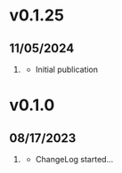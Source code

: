 # v0.1.25
##  11/05/2024

1. [](#new)
    * Initial publication


# v0.1.0
##  08/17/2023

1. [](#new)
    * ChangeLog started...
